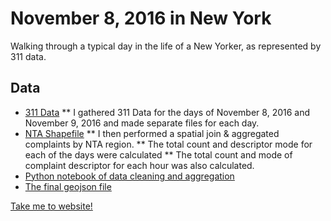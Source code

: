 # November 8, 2016 in New York
Walking through a typical day in the life of a New Yorker, as represented by 311 data.

## Data
* [311 Data](https://data.cityofnewyork.us/Social-Services/311-Service-Requests-from-2010-to-Present/erm2-nwe9)
** I gathered 311 Data for the days of November 8, 2016 and November 9, 2016 and made separate files for each day.
* [NTA Shapefile](https://data.cityofnewyork.us/City-Government/Neighborhood-Tabulation-Areas/cpf4-rkhq)
** I then performed a spatial join & aggregated complaints by NTA region.
** The total count and descriptor mode for each of the days were calculated
** The total count and mode of complaint descriptor for each hour was also calculated.
* [Python notebook of data cleaning and aggregation](Data_Harvesting_Processing.ipynb)
* [The final geojson file](trump_Elec_DayOf.geojson)


[Take me to website!](https://zem232.github.io/ADayInNewYork/)
